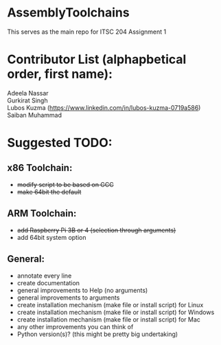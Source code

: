 # AssemblyToolchains
This serves as the main repo for ITSC 204 Assignment 1

# Contributor List (alphapbetical order, first name):
Adeela Nassar  
Gurkirat Singh  
Lubos Kuzma (https://www.linkedin.com/in/lubos-kuzma-0719a586)  
Saiban Muhammad  



# Suggested TODO:
## x86 Toolchain:
- ~~modify script to be based on GCC~~
- ~~make 64bit the default~~

## ARM Toolchain:
- ~~add Raspberry Pi 3B or 4 (selection through arguments)~~
- add 64bit system option

## General:
- annotate every line
- create documentation
- general improvements to Help (no arguments)
- general improvements to arguments
- create installation mechanism (make file or install script) for Linux
- create installation mechanism (make file or install script) for Windows
- create installation mechanism (make file or install script) for Mac
- any other improvements you can think of
- Python version(s)? (this might be pretty big undertaking)


